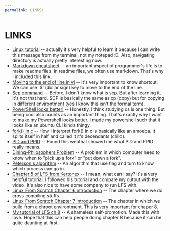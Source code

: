 ```yaml
---
permalink: LINKS/
---
```


# LINKS
* [Linux tutorial](https://www.youtube.com/watch?si=59V2boc0XfmlFekg&v=oGyJr-iUwt8&feature=youtu.be) -- actually it's very helpful to learn it because I can write this message from my terminal, not my notepad :D. Also, navigating directory is actually pretty interesting now.
* [Markdown cheatsheet](https://github.com/adam-p/markdown-here/wiki/Markdown-Cheatsheet) -- an important aspect of programmer's life is to make readme files. In readme files, we often use markdown. That's why I included this link.
* [Moving to the end of line in vi](https://stackoverflow.com/questions/105721/how-do-i-move-to-end-of-line-in-vim) -- It's very important to know shortcut. We can use `$' (dollar sign) key to move to the end of the line.
* [Scp command](https://www.howtogeek.com/804179/scp-command-linux/) -- Before, I don't know what is scp. But after learning it, it's not that hard. SCP is basically the same as cp (copy) but for copying in different environtment (yes I know this isn't the formal term).
* [PowerShell looks better!](https://www.youtube.com/watch?v=-G6GbXGo4wo) -- Honestly, I think studying cs is one thing. But being cool also counts as an important thing. That's exactly why I want to make my Powershell looks better. I made my powershell such that it looks like an ubuntu CLI kinda thingy.
* [fork() in c](https://www.geeksforgeeks.org/fork-system-call/) -- How I interpret fork() in c is basically like an amoeba. It splits itself in half and called it it's decendants (child). 
* [PID and PPID](https://linuxguru85.blogspot.com/2014/07/what-are-pid-and-ppid-child-and-parent.html) -- Found this webthat showed me what PID and PPID really means.
* [Dining-Philosophers Problem](https://en.wikipedia.org/wiki/Dining_philosophers_problem) -- A problem in which computer need to know when to "pick up a fork" or "put down a fork".
* [Peterson's algorithm](https://en.wikipedia.org/wiki/Peterson%27s_algorithm) -- An algorithm that use flag and turn to know which process can go in.
* [Chapter 5 of LFS from Kertonex](https://www.youtube.com/watch?v=uggsnHSELos) -- I mean, what can I say? It's a very helpful tutorial. I followed his tutorial and compare my output with the video. It's also nice to have some company to run LFS with.
* [Linux From Scratch Chapter 6 introduction](https://www.linuxfromscratch.org/lfs/view/12.0/chapter06/introduction.html) -- The chapter where we do cross compiling stuffs.
* [Linux From Scratch Chapter 7 introduction](https://www.linuxfromscratch.org/lfs/view/12.0/chapter07/introduction.html) -- The chapter in which we build from a chroot environtment. This is very important for chaper 8.
* [My tutorial of LFS ch 8](https://kronosdp.github.io/os232/Notes/) -- A shameless self-promotion. Made this with love. Hope that this can help people doing chapter 8 because it can be quite daunting at first.
